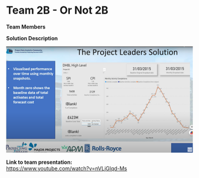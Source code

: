 # Team 2B - Or Not 2B

**Team Members**   


**Solution Description**



![alt text](https://github.com/Projecting-Success-Solutions-Portal/Hack-23/blob/main/Challenge%201/Team%201A%20-%20Conway/Team%201A%20screengrab.png?raw=true)


**Link to team presentation:**  
https://www.youtube.com/watch?v=nVLjGlqd-Ms

